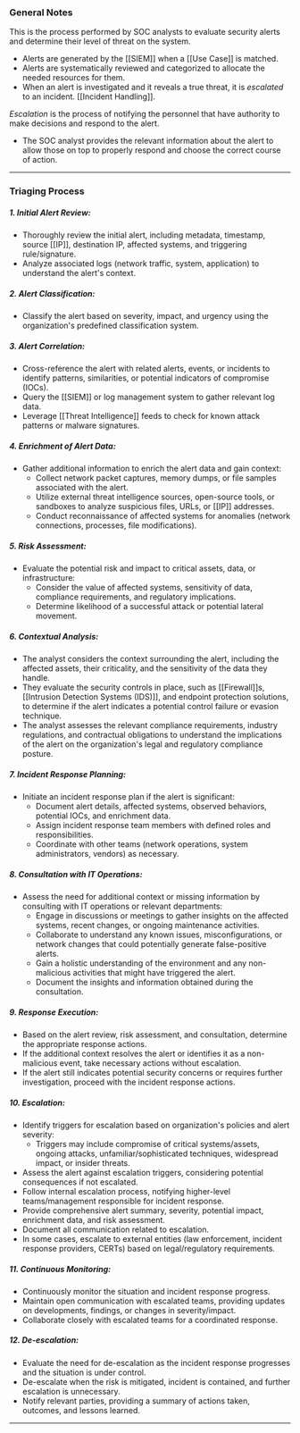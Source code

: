 ### General Notes

This is the process performed by SOC analysts to evaluate security alerts and determine their level of threat on the system.
- Alerts are generated by the [[SIEM]] when a [[Use Case]] is matched.
- Alerts are systematically reviewed and categorized to allocate the needed resources for them.
- When an alert is investigated and it reveals a true threat, it is _escalated_ to an incident. [[Incident Handling]].

_Escalation_ is the process of notifying the personnel that have authority to make decisions and respond to the alert.
- The SOC analyst provides the relevant information about the alert to allow those on top to properly respond and choose the correct course of action.

---
### Triaging Process

##### 1. Initial Alert Review:

- Thoroughly review the initial alert, including metadata, timestamp, source [[IP]], destination IP, affected systems, and triggering rule/signature.
- Analyze associated logs (network traffic, system, application) to understand the alert's context.

##### 2. Alert Classification:

- Classify the alert based on severity, impact, and urgency using the organization's predefined classification system.

##### 3. Alert Correlation:

- Cross-reference the alert with related alerts, events, or incidents to identify patterns, similarities, or potential indicators of compromise (IOCs).
- Query the [[SIEM]] or log management system to gather relevant log data.
- Leverage [[Threat Intelligence]] feeds to check for known attack patterns or malware signatures.

##### 4. Enrichment of Alert Data:

- Gather additional information to enrich the alert data and gain context:
    - Collect network packet captures, memory dumps, or file samples associated with the alert.
    - Utilize external threat intelligence sources, open-source tools, or sandboxes to analyze suspicious files, URLs, or [[IP]] addresses.
    - Conduct reconnaissance of affected systems for anomalies (network connections, processes, file modifications).

##### 5. Risk Assessment:

- Evaluate the potential risk and impact to critical assets, data, or infrastructure:
    - Consider the value of affected systems, sensitivity of data, compliance requirements, and regulatory implications.
    - Determine likelihood of a successful attack or potential lateral movement.

##### 6. Contextual Analysis:

- The analyst considers the context surrounding the alert, including the affected assets, their criticality, and the sensitivity of the data they handle.
- They evaluate the security controls in place, such as [[Firewall]]s, [[Intrusion Detection Systems (IDS)]], and endpoint protection solutions, to determine if the alert indicates a potential control failure or evasion technique.
- The analyst assesses the relevant compliance requirements, industry regulations, and contractual obligations to understand the implications of the alert on the organization's legal and regulatory compliance posture.

##### 7. Incident Response Planning:

- Initiate an incident response plan if the alert is significant:
    - Document alert details, affected systems, observed behaviors, potential IOCs, and enrichment data.
    - Assign incident response team members with defined roles and responsibilities.
    - Coordinate with other teams (network operations, system administrators, vendors) as necessary.

##### 8. Consultation with IT Operations:

- Assess the need for additional context or missing information by consulting with IT operations or relevant departments:
    - Engage in discussions or meetings to gather insights on the affected systems, recent changes, or ongoing maintenance activities.
    - Collaborate to understand any known issues, misconfigurations, or network changes that could potentially generate false-positive alerts.
    - Gain a holistic understanding of the environment and any non-malicious activities that might have triggered the alert.
    - Document the insights and information obtained during the consultation.

##### 9. Response Execution:

- Based on the alert review, risk assessment, and consultation, determine the appropriate response actions.
- If the additional context resolves the alert or identifies it as a non-malicious event, take necessary actions without escalation.
- If the alert still indicates potential security concerns or requires further investigation, proceed with the incident response actions.

##### 10. Escalation:

- Identify triggers for escalation based on organization's policies and alert severity:
    - Triggers may include compromise of critical systems/assets, ongoing attacks, unfamiliar/sophisticated techniques, widespread impact, or insider threats.
- Assess the alert against escalation triggers, considering potential consequences if not escalated.
- Follow internal escalation process, notifying higher-level teams/management responsible for incident response.
- Provide comprehensive alert summary, severity, potential impact, enrichment data, and risk assessment.
- Document all communication related to escalation.
- In some cases, escalate to external entities (law enforcement, incident response providers, CERTs) based on legal/regulatory requirements.

##### 11. Continuous Monitoring:

- Continuously monitor the situation and incident response progress.
- Maintain open communication with escalated teams, providing updates on developments, findings, or changes in severity/impact.
- Collaborate closely with escalated teams for a coordinated response.

##### 12. De-escalation:

- Evaluate the need for de-escalation as the incident response progresses and the situation is under control.
- De-escalate when the risk is mitigated, incident is contained, and further escalation is unnecessary.
- Notify relevant parties, providing a summary of actions taken, outcomes, and lessons learned.

---

